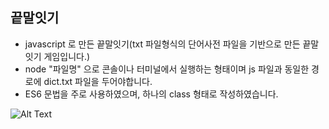 끝말잇기
-----

* javascript 로 만든 끝말잇기(txt 파일형식의 단어사전 파일을 기반으로 만든 끝말잇기 게임입니다.)
* node "파일명"  으로 콘솔이나 터미널에서 실행하는 형태이며 js 파일과 동일한 경로에 dict.txt 파일을 두어야합니다.
* ES6 문법을 주로 사용하였으며, 하나의 class 형태로 작성하였습니다.

![Alt Text](https://media.giphy.com/media/u45gBdeqjXig4V7TIv/giphy.gif)
